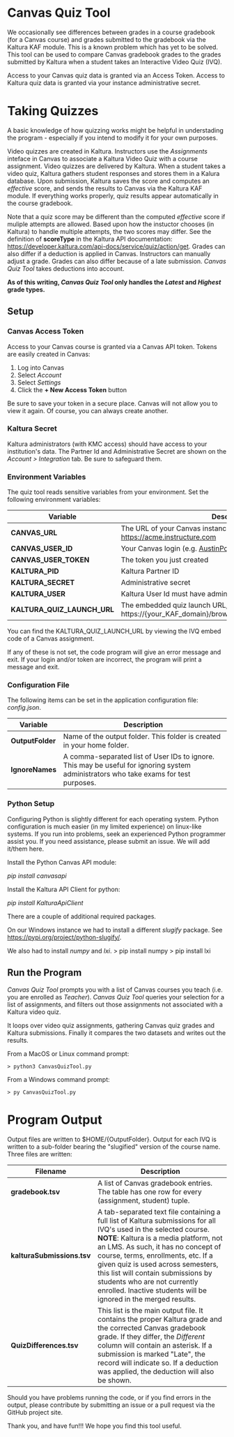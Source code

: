 # Canvas Quiz Tool
We occasionally see differences between grades in a course gradebook (for a Canvas course)
and grades submitted to the gradebook via the Kaltura KAF module.  This is a known problem
which has yet to be solved.  This tool can be used to compare Canvas gradebook grades to 
the grades submitted by Kaltura when a student takes an Interactive Video Quiz (IVQ).

Access to your Canvas quiz data is granted via an Access Token.  Access to Kaltura quiz
data is granted via your instance administrative secret.


# Taking Quizzes
A basic knowledge of how quizzing works might be helpful in understading the program -
especially if you intend to modify it for your own purposes.

Video quizzes are created in Kaltura.  Instructors use the *Assignments* inteface in Canvas to
associate a Kaltura Video Quiz with a course assignment.  Video quizzes are delivered by
Kaltura.  When a student takes a video quiz, Kaltura gathers student responses and stores them
in a Kalura database.  Upon submission, Kaltura saves the score and computes an *effective*
score, and sends the results to Canvas via the Kaltura KAF module.  If everything works 
properly, quiz results appear automatically in the course gradebook.

Note that a quiz score may be different than the computed *effective* score if muliple attempts
are allowed.  Based upon how the instuctor chooses (in Kaltura) to handle multiple attempts, the
two scores may differ.  See the definition of **scoreType** in the Kaltura API documentation:
https://developer.kaltura.com/api-docs/service/quiz/action/get.  Grades can also differ if a
deduction is applied in Canvas.  Instructors can manually adjust a grade.  Grades can also differ
because of a late submission.  *Canvas Quiz Tool* takes deductions into account.

**As of this writing, *Canvas Quiz Tool* only handles the *Latest* and *Highest* grade types.**

## Setup

### Canvas Access Token
Access to your Canvas course is granted via a Canvas API token.  Tokens are easily created in Canvas:

1. Log into Canvas
2. Select *Account*
3. Select *Settings*
4. Click the **+ New Access Token** button

Be sure to save your token in a secure place.  Canvas will not allow you to view it again.  Of course,
you can always create another.

### Kaltura Secret
Kaltura administrators (with KMC access) should have access to your institution's data.
The Partner Id and Administrative Secret are shown on the *Account > Integration* tab.  Be sure to safeguard
them.

### Environment Variables
The quiz tool reads sensitive variables from your environment.  Set the following environment variables:

|        Variable       |                    Description |
|---------------------- | ------------------------------------------------------------------------------------|
|**CANVAS_URL**             | The URL of your Canvas instance, e.g. https://acme.instructure.com|
|**CANVAS_USER_ID**         | Your Canvas login (e.g. AustinPowers@mi6.gov)|
|**CANVAS_USER_TOKEN**      | The token you just created |
|**KALTURA_PID**            | Kaltura Partner ID|
|**KALTURA_SECRET**         | Administrative secret|
|**KALTURA_USER**           | Kaltura User Id must have administrative privilege to dump scores|
|**KALTURA_QUIZ_LAUNCH_URL**| The embedded quiz launch URL, e.g. https://{your_KAF_domain}/browseandembed/index/media/entryid/|

You can find the KALTURA_QUIZ_LAUNCH_URL by viewing the IVQ embed code of a Canvas assignment.

If any of these is not set, the code program will give an error message and exit.  If your login
and/or token are incorrect, the program will print a message and exit.

### Configuration File

The following items can be set in the application configuration file:  *config.json*.

| Variable     | Description            |
|------------- | ------------------------------------------------------------------------------------|
| **OutputFolder** | Name of the output folder.  This folder is created in your home folder. |
| **IgnoreNames**  | A comma-separated list of User IDs to ignore.  This may be useful for ignoring system administrators who take exams for test purposes. |

### Python Setup

Configuring Python is slightly different for each operating system.  Python configuration is much easier (in my limited experience) on linux-like systems.  If you run into problems, seek an experienced Python programmer assist you.  If you need assistance, please submit an issue.  We will add it/them here.

Install the Python Canvas API module:

*pip install canvasapi*

Install the Kaltura API Client for python:

*pip install KalturaApiClient*

There are a couple of additional required packages.

On our Windows instance we had to install a different *slugify* package.  See https://pypi.org/project/python-slugify/.

We also had to install *numpy* and *lxi*.
    > pip install numpy
    > pip install lxi

## Run the Program

*Canvas Quiz Tool* prompts you with a list of Canvas courses you teach (i.e. you are enrolled as *Teacher*).
*Canvas Quiz Tool* queries your selection for a list of assignments, and filters
out those assignments not associated with a Kaltura video quiz.

It loops over video quiz assignments, gathering Canvas quiz grades and Kaltura submissions.
Finally it compares the two datasets and writes out the results.

From a MacOS or Linux command prompt:

    > python3 CanvasQuizTool.py

From a Windows command prompt:

    > py CanvasQuizTool.py

# Program Output

Output files are written to $HOME/{OutputFolder}.  Output for each IVQ is written to
a sub-folder bearing the "slugified" version of the course name.  Three files are written:

| Filename | Description |
| -------- | ----------- |
| **gradebook.tsv**          | A list of Canvas gradebook entries.  The table has one row for every (assignment, student) tuple. |
| **kalturaSubmissions.tsv** | A tab-separated text file containing a full list of Kaltura submissions for all IVQ's used in the selected course.  **NOTE**:  Kaltura is a media platform, not an LMS.  As such, it has no concept of course, terms, enrollments, etc.  If a given quiz is used across semesters, this list will contain submissions by students who are not currently enrolled.  Inactive students will be ignored in the merged results.|
| **QuizDifferences.tsv**    | This list is the main output file.  It contains the proper Kaltura grade and the corrected Canvas gradebook grade.  If they differ, the *Different* column will contain an asterisk.  If a submission is marked "Late", the record will indicate so.  If a deduction was applied, the deduction will also be shown. |

Should you have problems running the code, or if you find errors in the output, please contribute by submitting an issue or a pull request via the GitHub project site.

Thank you, and have fun!!!  We hope you find this tool useful.
